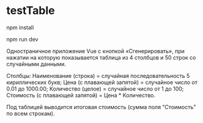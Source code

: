 # testTable

npm install

npm run dev


Одностраничное приложение Vue c кнопкой «Сгенерировать», при нажатии на которую показывается таблица из 4 столбцов и 50 строк со случайными данными.

Столбцы:
Наименование (строка) = случайная последовательность 5 кириллических букв;
Цена (с плавающей запятой) = случайное число от 0.01 до 1000.00;
Количество (целое) = случайное число от 1 до 100;
Стоимость (с плавающей запятой) = Цена * Количество.

Под таблицей выводится итоговая стоимость (сумма поля "Стоимость" по всем строкам).
